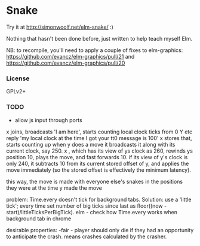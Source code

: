 # Snake

Try it at http://simonwoolf.net/elm-snake/ :)

Nothing that hasn't been done before, just written to help teach myself Elm.

NB: to recompile, you'll need to apply a couple of fixes to elm-graphics: https://github.com/evancz/elm-graphics/pull/21 and https://github.com/evancz/elm-graphics/pull/20

### License

GPLv2+

### TODO
- allow js input through ports


x joins, broadcasts 'I am here', starts counting local clock ticks from 0
Y etc reply 'my local clock at the time I got your tt0 message is 100'
x stores that, starts counting up
when y does a move it broadcasts it along with its current clock, say 250.
x , which has its view of ys clock as 260, rewinds ys position 10, plays the move, and fast forwards 10. if its view of y's clock is only 240, it subtracts 10 from its current stored offset of y, and applies the move immediately (so the stored offset is effectively the minimum latency).

this way, the move is made with everyone else's snakes in the positions they were at the time y made the move

problem: Time.every doesn't tick for background tabs.
Solution: use a 'little tick'; every time set number of big ticks since last as floor((now - start)/littleTicksPerBigTick).
elm - check how Time.every works when background tab in chrome

desirable properties:
-fair - player should only die if they had an opportunity to anticipate the crash. means crashes calculated by the crasher. 
